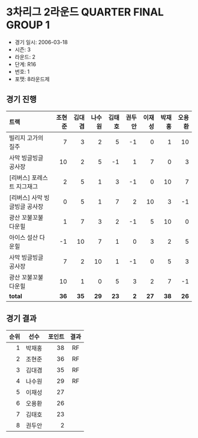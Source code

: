 # 3차리그 2라운드 QUARTER FINAL GROUP 1

- 경기 일시: 2006-03-18
- 시즌: 3
- 라운드: 2
- 단계: R16
- 번호: 1
- 포맷: 8라운드제





## 경기 진행

| 트랙 | 조현준 | 김대겸 | 나수원 | 김태호 | 권두안 | 이재성 | 박재홍 | 오용환 |
|:---|---:|---:|---:|---:|---:|---:|---:|---:|
| 빌리지 고가의 질주 | 7 | 3 | 2 | 5 | -1 | 0 | 1 | 10 |
| 사막 빙글빙글 공사장 | 10 | 2 | 5 | -1 | 1 | 7 | 0 | 3 |
| [리버스] 포레스트 지그재그 | 2 | 5 | 1 | 3 | -1 | 0 | 10 | 7 |
| [리버스] 사막 빙글빙글 공사장 | 0 | 5 | 1 | 7 | 2 | 10 | 3 | -1 |
| 광산 꼬불꼬불 다운힐 | 1 | 7 | 3 | 2 | -1 | 5 | 10 | 0 |
| 아이스 설산 다운힐 | -1 | 10 | 7 | 1 | 0 | 3 | 2 | 5 |
| 사막 빙글빙글 공사장 | 7 | 2 | 10 | 1 | -1 | 0 | 5 | 3 |
| 광산 꼬불꼬불 다운힐 | 10 | 1 | 0 | 5 | 3 | 2 | 7 | -1 |
| __total__ | __36__ | __35__ | __29__ | __23__ | __2__ | __27__ | __38__ | __26__ |




## 경기 결과

| 순위 | 선수 | 포인트 | 결과 |
|---:|:---:|---:|:---:|
| 1 | 박재홍 | 38 | RF |
| 2 | 조현준 | 36 | RF |
| 3 | 김대겸 | 35 | RF |
| 4 | 나수원 | 29 | RF |
| 5 | 이재성 | 27 |  |
| 6 | 오용환 | 26 |  |
| 7 | 김태호 | 23 |  |
| 8 | 권두안 | 2 |  |

